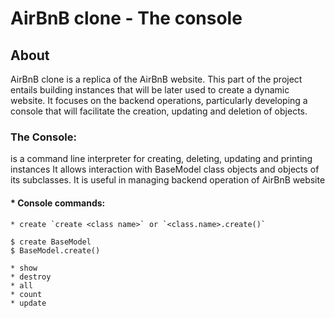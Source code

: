 # AirBnB clone - The console

## About
AirBnB clone is a replica of the AirBnB website. This part of the project entails building instances that will be later used to create a dynamic website. It focuses on the backend operations, particularly developing a console that will facilitate the creation, updating and deletion of objects.

### **The Console:**
is a command line interpreter for creating, deleting, updating and printing instances It allows interaction with BaseModel class objects and objects of its subclasses. It is useful in managing backend operation of AirBnB website
#### * **Console commands:**

	* create `create <class name>` or `<class.name>.create()`

	$ create BaseModel
	$ BaseModel.create()

	* show
	* destroy
	* all
	* count
	* update
